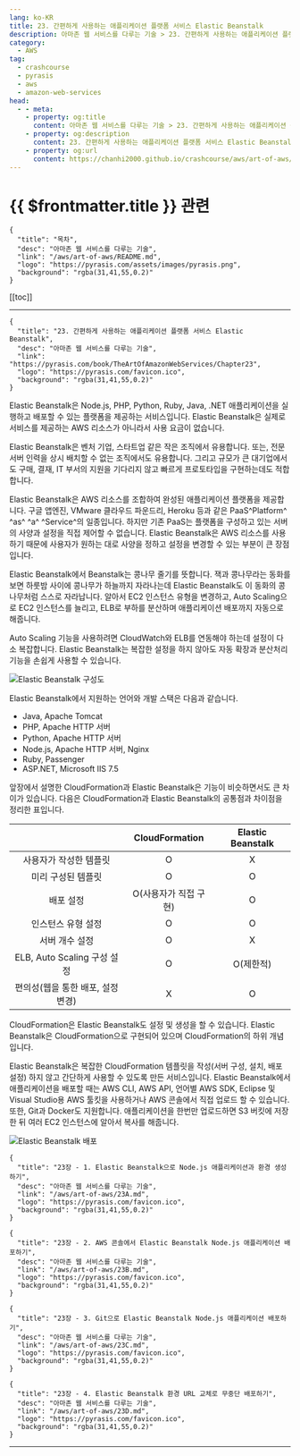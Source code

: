```yaml
---
lang: ko-KR
title: 23. 간편하게 사용하는 애플리케이션 플랫폼 서비스 Elastic Beanstalk
description: 아마존 웹 서비스를 다루는 기술 > 23. 간편하게 사용하는 애플리케이션 플랫폼 서비스 Elastic Beanstalk
category:
  - AWS
tag: 
  - crashcourse
  - pyrasis
  - aws 
  - amazon-web-services
head:
  - - meta:
    - property: og:title
      content: 아마존 웹 서비스를 다루는 기술 > 23. 간편하게 사용하는 애플리케이션 플랫폼 서비스 Elastic Beanstalk
    - property: og:description
      content: 23. 간편하게 사용하는 애플리케이션 플랫폼 서비스 Elastic Beanstalk
    - property: og:url
      content: https://chanhi2000.github.io/crashcourse/aws/art-of-aws/23.html
---
```


# {{ $frontmatter.title }} 관련

```component VPCard
{
  "title": "목차",
  "desc": "아마존 웹 서비스를 다루는 기술",
  "link": "/aws/art-of-aws/README.md",
  "logo": "https://pyrasis.com/assets/images/pyrasis.png",
  "background": "rgba(31,41,55,0.2)"
}
```

[[toc]]

---

```component VPCard
{
  "title": "23. 간편하게 사용하는 애플리케이션 플랫폼 서비스 Elastic Beanstalk",
  "desc": "아마존 웹 서비스를 다루는 기술",
  "link": "https://pyrasis.com/book/TheArtOfAmazonWebServices/Chapter23",
  "logo": "https://pyrasis.com/favicon.ico",
  "background": "rgba(31,41,55,0.2)"
}
```

Elastic Beanstalk은 Node.js, PHP, Python, Ruby, Java, .NET 애플리케이션을 실행하고 배포할 수 있는 플랫폼을 제공하는 서비스입니다. Elastic Beanstalk은 실제로 서비스를 제공하는 AWS 리소스가 아니라서 사용 요금이 없습니다.

Elastic Beanstalk은 벤처 기업, 스타트업 같은 작은 조직에서 유용합니다. 또는, 전문 서버 인력을 상시 배치할 수 없는 조직에서도 유용합니다. 그리고 규모가 큰 대기업에서도 구매, 결재, IT 부서의 지원을 기다리지 않고 빠르게 프로토타입을 구현하는데도 적합합니다.

Elastic Beanstalk은 AWS 리소스를 조합하여 완성된 애플리케이션 플랫폼을 제공합니다. 구글 앱엔진, VMware 클라우드 파운드리, Heroku 등과 같은 PaaS^Platform^ ^as^ ^a^ ^Service^의 일종입니다. 하지만 기존 PaaS는 플랫폼을 구성하고 있는 서버의 사양과 설정을 직접 제어할 수 없습니다. Elastic Beanstalk은 AWS 리소스를 사용하기 때문에 사용자가 원하는 대로 사양을 정하고 설정을 변경할 수 있는 부분이 큰 장점입니다.

Elastic Beanstalk에서 Beanstalk는 콩나무 줄기를 뜻합니다. 잭과 콩나무라는 동화를 보면 하룻밤 사이에 콩나무가 하늘까지 자라나는데 Elastic Beanstalk도 이 동화의 콩나무처럼 스스로 자라납니다. 알아서 EC2 인스턴스 유형을 변경하고, Auto Scaling으로 EC2 인스턴스를 늘리고, ELB로 부하를 분산하며 애플리케이션 배포까지 자동으로 해줍니다.

Auto Scaling 기능을 사용하려면 CloudWatch와 ELB를 연동해야 하는데 설정이 다소 복잡합니다. Elastic Beanstalk는 복잡한 설정을 하지 않아도 자동 확장과 분산처리 기능을 손쉽게 사용할 수 있습니다.

![Elastic Beanstalk 구성도](https://pyrasis.com/assets/images/TheArtOfAmazonWebServicesChapter23/1.png)

Elastic Beanstalk에서 지원하는 언어와 개발 스택은 다음과 같습니다.

- Java, Apache Tomcat
- PHP, Apache HTTP 서버
- Python, Apache HTTP 서버
- Node.js, Apache HTTP 서버, Nginx
- Ruby, Passenger
- ASP.NET, Microsoft IIS 7.5

앞장에서 설명한 CloudFormation과 Elastic Beanstalk은 기능이 비슷하면서도 큰 차이가 있습니다. 다음은 CloudFormation과 Elastic Beanstalk의 공통점과 차이점을 정리한 표입니다.

| | CloudFormation | Elastic Beanstalk |
| :---: | :---: | :---: |
| 사용자가 작성한 템플릿 | O | X |
| 미리 구성된 템플릿 | O | O |
| 배포 설정 | O(사용자가 직접 구현) | O |
| 인스턴스 유형 설정 | O | O |
| 서버 개수 설정 | O | X |
| ELB, Auto Scaling 구성 설정 | O | O(제한적) |
| 편의성(웹을 통한 배포, 설정 변경) | X | O |

CloudFormation은 Elastic Beanstalk도 설정 및 생성을 할 수 있습니다. Elastic Beanstalk은 CloudFormation으로 구현되어 있으며 CloudFormation의 하위 개념입니다.

Elastic Beanstalk은 복잡한 CloudFormation 템플릿을 작성(서버 구성, 설치, 배포 설정) 하지 않고 간단하게 사용할 수 있도록 만든 서비스입니다. Elastic Beanstalk에서 애플리케이션을 배포할 때는 AWS CLI, AWS API, 언어별 AWS SDK, Eclipse 및 Visual Studio용 AWS 툴킷을 사용하거나 AWS 콘솔에서 직접 업로드 할 수 있습니다. 또한, Git과 Docker도 지원합니다. 애플리케이션을 한번만 업로드하면 S3 버킷에 저장한 뒤 여러 EC2 인스턴스에 알아서 복사를 해줍니다.

![Elastic Beanstalk 배포](https://pyrasis.com/assets/images/TheArtOfAmazonWebServicesChapter23/2.png)

```component VPCard
{
  "title": "23장 - 1. Elastic Beanstalk으로 Node.js 애플리케이션과 환경 생성하기",
  "desc": "아마존 웹 서비스를 다루는 기술",
  "link": "/aws/art-of-aws/23A.md",
  "logo": "https://pyrasis.com/favicon.ico",
  "background": "rgba(31,41,55,0.2)"
}
```

```component VPCard
{
  "title": "23장 - 2. AWS 콘솔에서 Elastic Beanstalk Node.js 애플리케이션 배포하기",
  "desc": "아마존 웹 서비스를 다루는 기술",
  "link": "/aws/art-of-aws/23B.md",
  "logo": "https://pyrasis.com/favicon.ico",
  "background": "rgba(31,41,55,0.2)"
}
```

```component VPCard
{
  "title": "23장 - 3. Git으로 Elastic Beanstalk Node.js 애플리케이션 배포하기",
  "desc": "아마존 웹 서비스를 다루는 기술",
  "link": "/aws/art-of-aws/23C.md",
  "logo": "https://pyrasis.com/favicon.ico",
  "background": "rgba(31,41,55,0.2)"
}
```

```component VPCard
{
  "title": "23장 - 4. Elastic Beanstalk 환경 URL 교체로 무중단 배포하기",
  "desc": "아마존 웹 서비스를 다루는 기술",
  "link": "/aws/art-of-aws/23D.md",
  "logo": "https://pyrasis.com/favicon.ico",
  "background": "rgba(31,41,55,0.2)"
}
```

---

<TagLinks />